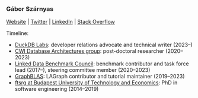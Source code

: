 ### Gábor Szárnyas

[Website](https://szarnyasg.github.io/) | [Twitter](https://twitter.com/szarnyasg) | [LinkedIn](https://www.linkedin.com/in/szarnyasg/) | [Stack Overflow](https://stackoverflow.com/users/3580502/gabor-szarnyas)

Timeline:

* [DuckDB Labs](https://duckdblabs.com/): developer relations advocate and technical writer (2023–)
* [CWI Database Architectures group](https://github.com/cwida): post-doctoral researcher (2020–2023)
* [Linked Data Benchmark Council](https://github.com/ldbc/): benchmark contributor and task force lead (2017–), steering committee member (2020–2023)
* [GraphBLAS](https://github.com/GraphBLAS/): LAGraph contributor and tutorial maintainer (2019–2023)
* [ftsrg at Budapest University of Technology and Economics](https://github.com/ftsrg): PhD in software engineering (2014–2019)
